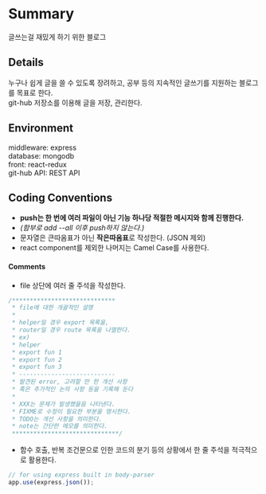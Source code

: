 # Summary

글쓰는걸 재밌게 하기 위한 블로그

## Details

누구나 쉽게 글을 쓸 수 있도록 장려하고, 공부 등의 지속적인 글쓰기를 지원하는 블로그를 목표로 한다.  
git-hub 저장소를 이용해 글을 저장, 관리한다.  

## Environment

middleware: express  
database: mongodb  
front: react-redux  
git-hub API: REST API   

## Coding Conventions

- **push는 한 번에 여러 파일이 아닌 기능 하나당 적절한 메시지와 함께 진행한다.**  
- _(함부로 add --all 이후 push하지 않는다.)_
- 문자열은 큰따옴표가 아닌 **작은따옴표**로 작성한다. (JSON 제외)
- react component를 제외한 나머지는 Camel Case를 사용한다.

#### Comments

- file 상단에 여러 줄 주석을 작성한다.

```javascript
/*****************************
 * file에 대한 개괄적인 설명
 * 
 * helper일 경우 export 목록을,
 * router일 경우 route 목록을 나열한다.
 * ex)
 * helper
 * export fun 1
 * export fun 2
 * export fun 3
 * ---------------------------
 * 발견된 error, 고려할 만 한 개선 사항
 * 혹은 추가적인 논의 사항 등을 기록해 둔다
 * 
 * XXX는 문제가 발생했을음 나타낸다.
 * FIXME로 수정이 필요한 부분을 명시한다.
 * TODO는 개선 사항을 의미한다.
 * note는 간단한 메모를 의미한다.
 ******************************/
```

- 함수 호출, 반복 조건문으로 인한 코드의 분기 등의 상황에서 한 줄 주석을 적극적으로 활용한다.

```javascript
// for using express built in body-parser
app.use(express.json());
```
